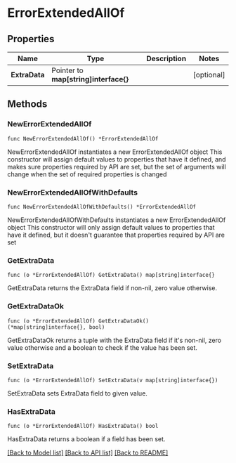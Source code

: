 # ErrorExtendedAllOf

## Properties

Name | Type | Description | Notes
------------ | ------------- | ------------- | -------------
**ExtraData** | Pointer to **map[string]interface{}** |  | [optional] 

## Methods

### NewErrorExtendedAllOf

`func NewErrorExtendedAllOf() *ErrorExtendedAllOf`

NewErrorExtendedAllOf instantiates a new ErrorExtendedAllOf object
This constructor will assign default values to properties that have it defined,
and makes sure properties required by API are set, but the set of arguments
will change when the set of required properties is changed

### NewErrorExtendedAllOfWithDefaults

`func NewErrorExtendedAllOfWithDefaults() *ErrorExtendedAllOf`

NewErrorExtendedAllOfWithDefaults instantiates a new ErrorExtendedAllOf object
This constructor will only assign default values to properties that have it defined,
but it doesn't guarantee that properties required by API are set

### GetExtraData

`func (o *ErrorExtendedAllOf) GetExtraData() map[string]interface{}`

GetExtraData returns the ExtraData field if non-nil, zero value otherwise.

### GetExtraDataOk

`func (o *ErrorExtendedAllOf) GetExtraDataOk() (*map[string]interface{}, bool)`

GetExtraDataOk returns a tuple with the ExtraData field if it's non-nil, zero value otherwise
and a boolean to check if the value has been set.

### SetExtraData

`func (o *ErrorExtendedAllOf) SetExtraData(v map[string]interface{})`

SetExtraData sets ExtraData field to given value.

### HasExtraData

`func (o *ErrorExtendedAllOf) HasExtraData() bool`

HasExtraData returns a boolean if a field has been set.


[[Back to Model list]](../README.md#documentation-for-models) [[Back to API list]](../README.md#documentation-for-api-endpoints) [[Back to README]](../README.md)


